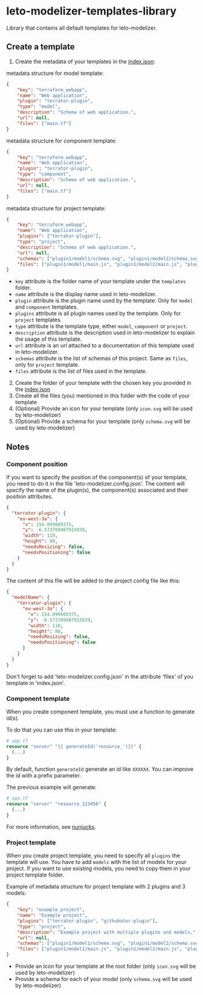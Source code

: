 # leto-modelizer-templates-library

Library that contains all default templates for leto-modelizer.

## Create a template

1. Create the metadata of your templates in the [index.json](index.json):

metadata structure for model template:
```json
{
    "key": "terraform_webapp",
    "name": "Web application",
    "plugin": "terrator-plugin",
    "type": "model",
    "description": "Schema of web application.",
    "url": null,
    "files": ["main.tf"]
}
```
metadata structure for component template:
```json
{
    "key": "terraform_webapp",
    "name": "Web application",
    "plugin": "terrator-plugin",
    "type": "component",
    "description": "Schema of web application.",
    "url": null,
    "files": ["main.tf"]
}
```
metadata structure for project template:
```json
{
    "key": "terraform_webapp",
    "name": "Web application",
    "plugins": ["terrator-plugin"],
    "type": "project",
    "description": "Schema of web application.",
    "url": null,
    "schemas": ["plugin1/model1/schema.svg", "plugin1/model2/schema.svg", "plugin2/model3/schema.svg"],
    "files": ["plugin1/model1/main.js", "plugin1/model2/main.js", "plugin2/model3/app.js"]
}
```

- `key` attribute is the folder name of your template under the `templates` folder.
- `name` attribute is the display name used in leto-modelizer.
- `plugin` attribute is the plugin name used by the template. Only for `model` and `component` templates.
- `plugins` attribute is all plugin names used by the template. Only for `project` templates.
- `type` attribute is the template type, either `model`, `component` or `project`.
- `description` attribute is the description used in leto-modelizer to explain the usage of this template.
- `url` attribute is an url attached to a documentation of this template used in leto-modelizer.
- `schemas` attribute is the list of schemas of this project. Same as `files`, only for `project` template.
- `files` attribute is the list of files used in the template.

2. Create the folder of your template with the chosen key you provided in the [index.json](index.json)
3. Create all the files (you) mentioned in this folder with the code of your template
4. (Optional) Provide an icon for your template (only `icon.svg` will be used by leto-modelizer)
5. (Optional) Provide a schema for your template (only `schema.svg` will be used by leto-modelizer)

## Notes

### Component position

If you want to specify the position of the component(s) of your template, you need to do it in the file 'leto-modelizer.config.json'.
The content will specify the name of the plugin(s), the component(s) associated and their position attributes.

```json
{
  "terrator-plugin": {
    "eu-west-3a": {
      "x": 154.099609375,
      "y": -6.573709487915039,
      "width": 110,
      "height": 80,
      "needsResizing": false,
      "needsPositioning": false
    }
  }
}
```

The content of this file will be added to the project config file like this:

```json
{
  "modelName": {
    "terrator-plugin": {
      "eu-west-3a": {
        "x": 154.099609375,
        "y": -6.573709487915039,
        "width": 110,
        "height": 80,
        "needsResizing": false,
        "needsPositioning": false
      }
    }
  }
}
```

Don't forget to add 'leto-modelizer.config.json' in the attribute 'files' of you template in 'index.json'.

### Component template

When you create component template, you must use a function to generate id(s).

To do that you can use this in your template:
```tf
# app.tf
resource "server" "{{ generateId('resource_')}}" {
  (...)
}
```

By default, function `generateId` generate an id like `XXXXXX`. You can improve the id with a prefix parameter.

The previous example will generate:
```tf
# app.tf
resource "server" "resource_123456" {
  (...)
}
```

For more information, see [nunjucks](https://mozilla.github.io/nunjucks/).

### Project template

When you create project template, you need to specify all `plugins` the template will use. You have to add `models` with the list of models for your project. If you want to use existing models, you need to copy them in your project template folder.

Example of metadata structure for project template with 2 plugins and 3 models:
```json
{
    "key": "example_project",
    "name": "Example project",
    "plugins": ["terrator-plugin", "githubator-plugin"],
    "type": "project",
    "description": "Example project with multiple plugins and models.",
    "url": null,
    "schemas": ["plugin1/model1/schema.svg", "plugin1/model2/schema.svg", "plugin2/model3/schema.svg"],
    "files": ["plugin1/model1/main.js", "plugin1/model2/main.js", "plugin2/model3/app.js"]
}
```
- Provide an icon for your template at the root folder (only `icon.svg` will be used by leto-modelizer)
- Provide a schema for each of your model (only `schema.svg` will be used by leto-modelizer)
